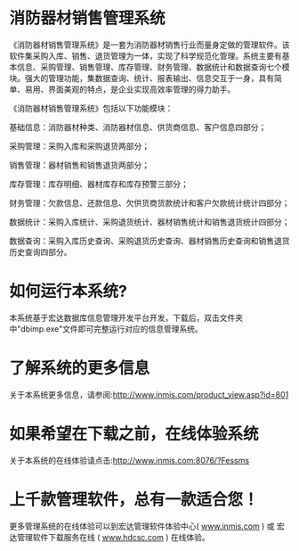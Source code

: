 # 消防器材销售管理系统

 《消防器材销售管理系统》是一套为消防器材销售行业而量身定做的管理软件。该软件集采购入库、销售、退货管理为一体，实现了科学规范化管理。系统主要有基本信息、采购管理、销售管理、库存管理、财务管理、数据统计和数据查询七个模块。强大的管理功能，集数据查询、统计、报表输出、信息交互于一身，具有简单、易用、界面美观的特点，是企业实现高效率管理的得力助手。 

 《消防器材销售管理系统》包括以下功能模块：

  基础信息：消防器材种类、消防器材信息、供货商信息、客户信息四部分；

  采购管理：采购入库和采购退货两部分；
 
  销售管理：器材销售和销售退货两部分；

  库存管理：库存明细、器材库存和库存预警三部分；

  财务管理：欠款信息、还款信息、欠供货商货款统计和客户欠款统计统计四部分；

  数据统计：采购入库统计、采购退货统计、器材销售统计和销售退货统计四部分；

  数据查询：采购入库历史查询、采购退货历史查询、器材销售历史查询和销售退货历史查询四部分。

# 如何运行本系统?

本系统基于宏达数据库信息管理开发平台开发，下载后，双击文件夹中"dbimp.exe"文件即可完整运行对应的信息管理系统。

# 了解系统的更多信息

关于本系统更多信息，请参阅:http://www.inmis.com/product_view.asp?id=801

# 如果希望在下载之前，在线体验系统

关于本系统的在线体验请点击:http://www.inmis.com:8076/?Fessms

# 上千款管理软件，总有一款适合您！

更多管理系统的在线体验可以到宏达管理软件体验中心( www.inmis.com ) 或 宏达管理软件下载服务在线 ( www.hdcsc.com ) 在线体验。

